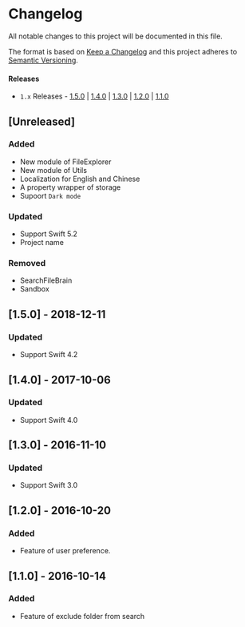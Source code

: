 # Changelog
All notable changes to this project will be documented in this file.

The format is based on [Keep a Changelog](http://keepachangelog.com/en/1.0.0/)
and this project adheres to [Semantic Versioning](http://semver.org/spec/v2.0.0.html).

#### Releases
- `1.x` Releases - [1.5.0](#150-2018-12-11) | [1.4.0](#140-2017-10-06) | [1.3.0](#130-2016-11-10) | [1.2.0](#120-2016-10-20) | [1.1.0](#110-2016-10-14) 

## [Unreleased]
### Added
- New module of FileExplorer
- New module of Utils
- Localization for English and Chinese
- A property wrapper of storage
- Supoort `Dark mode`
### Updated
- Support Swift 5.2
- Project name
### Removed
- SearchFileBrain
- Sandbox

## [1.5.0] - 2018-12-11
### Updated
- Support Swift 4.2

## [1.4.0] - 2017-10-06
### Updated
- Support Swift 4.0

## [1.3.0] - 2016-11-10
### Updated
- Support Swift 3.0

## [1.2.0] - 2016-10-20
### Added
- Feature of user preference.

## [1.1.0] - 2016-10-14
### Added
- Feature of exclude folder from search
